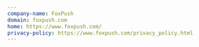 ```yaml
---
company-name: FoxPush
domain: foxpush.com
home: https://www.foxpush.com/
privacy-policy: https://www.foxpush.com/privacy_policy.html
---
```




